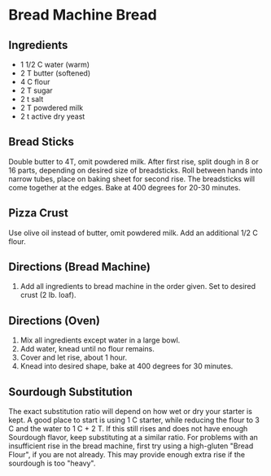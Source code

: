 # Bread Machine Bread

## Ingredients
*	1 1/2	C	water (warm)
*	2		T	butter (softened)
*	4		C	flour
*	2		T	sugar
*	2		t	salt
*	2		T	powdered milk
*	2		t	active dry yeast

## Bread Sticks
Double butter to 4T, omit powdered milk. After first rise, split dough in 8 or 16
parts, depending on desired size of breadsticks. Roll between hands into narrow
tubes, place on baking sheet for second rise. The breadsticks will come together
at the edges. Bake at 400 degrees for 20-30 minutes.

## Pizza Crust
Use olive oil instead of butter, omit powdered milk. Add an additional 1/2 C flour.

## Directions (Bread Machine)
1.	Add all ingredients to bread machine in the order given. Set to desired crust (2 lb. loaf).

## Directions (Oven)
1.	Mix all ingredients except water in a large bowl.
2.	Add water, knead until no flour remains.
3.	Cover and let rise, about 1 hour.
4.	Knead into desired shape, bake at 400 degrees for 30 minutes.

## Sourdough Substitution
The exact substitution ratio will depend on how wet or dry your starter is kept.
A good place to start is using 1 C starter, while reducing the flour to 3 C and the water to 1 C + 2 T.
If this still rises and does not have enough Sourdough flavor, keep substituting at a similar ratio.
For problems with an insufficient rise in the bread machine, first try using a high-gluten "Bread Flour",
if you are not already. This may provide enough extra rise if the sourdough is too "heavy".
